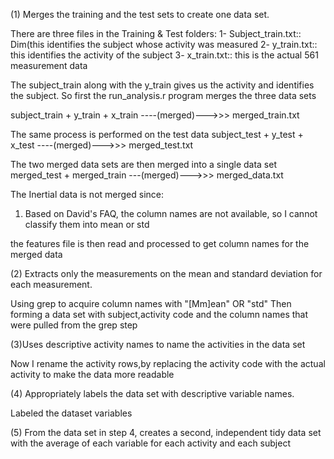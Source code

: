 (1) Merges the training and the test sets to create one data set. 

There are three files in the Training & Test folders:
1- Subject_train.txt:: Dim(this identifies the subject whose activity was measured
2- y_train.txt:: this identifies the activity of the subject
3- x_train.txt:: this is the actual 561 measurement data

The subject_train along with the y_train gives us the activity and identifies the subject. 
So first the run_analysis.r program merges the three data sets 

subject_train + y_train + x_train ----(merged)--->>> merged_train.txt

The same process is performed on the test data
subject_test + y_test + x_test ----(merged)--->>> merged_test.txt

The two merged data sets are then merged into a single data set
merged_test + merged_train ---(merged)--->>> merged_data.txt


The Inertial data is not merged since:
1) Based on David's FAQ, the column names are not available, so I cannot classify them into mean or std

the features file is then read and processed to get column names for the merged data


(2) Extracts only the measurements on the mean and standard deviation for each measurement. 

Using grep to acquire column names with "[Mm]ean" OR "std" 
Then forming a data set with subject,activity code and the column names that were pulled from the grep step

(3)Uses descriptive activity names to name the activities in the data set

Now I rename the activity rows,by replacing the activity code with the actual activity to make the data more readable 

(4) Appropriately labels the data set with descriptive variable names.

Labeled the dataset variables

(5) From the data set in step 4, creates a second, independent tidy data set with the average of each variable for each activity and each subject







